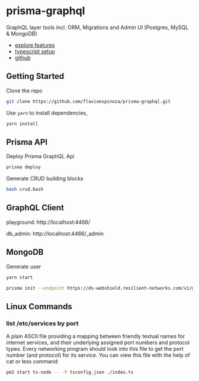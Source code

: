 # prisma-graphql

GraphQL layer tools incl. ORM, Migrations and Admin UI (Postgres, MySQL & MongoDB)

- [explore features](https://www.prisma.io/docs/get-started/04-explore-features-f001/)
- [typescript setup](https://www.prisma.io/docs/get-started/01-setting-up-prisma-new-database-TYPESCRIPT-t002/)
- [github](https://github.com/prisma/prisma)

## Getting Started
Clone the repo
```bash
git clone https://github.com/flavioespinoza/prisma-graphql.git
```

Use `yarn` to install dependencies,
```bash
yarn install
```

## Prisma API
Deploy Prisma GraphQL Api
```bash
prisma deploy
```

Generate CRUD building blocks
```bash
bash crud.bash
```

## GraphQL Client
playground: http://localhost:4466/

db_admin: http://localhost:4466/_admin

## MongoDB
Generate user
```bash
yarn start
```

```bash
prisma init --endpoint https://ds-webshield.resilient-networks.com/v1/graphql
```

## Linux Commands

### list /etc/services by port
A plain ASCII file providing a mapping between friendly textual names for internet services, and their underlying assigned port numbers and protocol types. Every networking program should look into this file to get the port number (and protocol) for its service. You can view this file with the help of cat or less command:
```bash
pm2 start ts-node -- -P tsconfig.json ./index.ts
```

